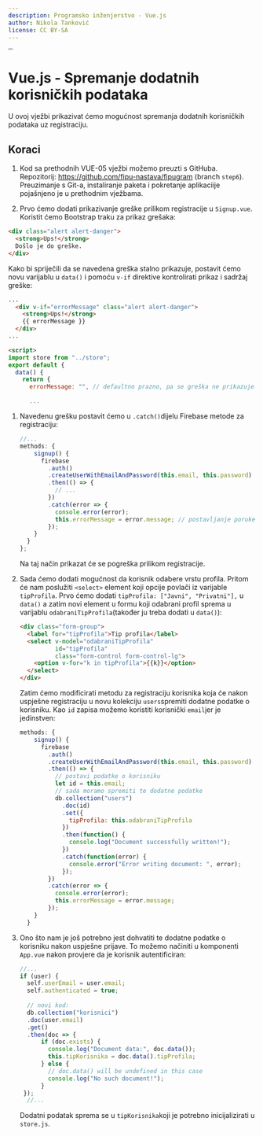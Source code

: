 ```yaml
---
description: Programsko inženjerstvo - Vue.js
author: Nikola Tanković
license: CC BY-SA
---
```


<img src="art/fipu.png" alt="fipu" style="zoom:24%;" />

# Vue.js - Spremanje dodatnih korisničkih podataka

U ovoj vježbi prikazivat ćemo mogućnost spremanja dodatnih korisničkih podataka uz registraciju.

## Koraci

1. Kod sa prethodnih VUE-05 vježbi možemo preuzti s GitHuba. Repozitorij: https://github.com/fipu-nastava/fipugram (branch `step6`). Preuzimanje s Git-a, instaliranje paketa i pokretanje aplikaciije pojašnjeno je u prethodnim vježbama.

1. Prvo ćemo dodati prikazivanje greške prilikom registracije u `Signup.vue`. Koristit ćemo Bootstrap traku za prikaz grešaka:
  
  ```html
  <div class="alert alert-danger">
    <strong>Ups!</strong>
    Došlo je do greške.
  </div>
  ```
  
  Kako bi spriječili da se navedena greška stalno prikazuje, postavit ćemo novu varijablu u `data()` i pomoću `v-if` direktive kontrolirati prikaz i sadržaj greške:
  
  ```html
  ...
  	<div v-if="errorMessage" class="alert alert-danger">
      <strong>Ups!</strong>
      {{ errorMessage }}
    </div>
  ...
  
  <script>
  import store from "../store";
  export default {
    data() {
      return {
        errorMessage: "", // defaultno prazno, pa se greška ne prikazuje
  
        ...
  ```
  
1. Navedenu grešku postavit ćemo u `.catch()`dijelu Firebase metode za registraciju:

   ```javascript
   //...
   methods: {
       signup() {
         firebase
           .auth()
           .createUserWithEmailAndPassword(this.email, this.password)
           .then(() => {
             // ...
           })
           .catch(error => {
             console.error(error);
             this.errorMessage = error.message; // postavljanje poruke s greškom
           });
       }
     }
   };
   ```

   Na taj način prikazat će se pogreška prilikom registracije.

1. Sada ćemo dodati mogućnost da korisnik odabere vrstu profila. Pritom će nam poslužiti `<select>` element koji opcije povlači iz varijable `tipProfila`. Prvo ćemo dodati `tipProfila: ["Javni", "Privatni"],` u `data()` a zatim novi element u formu koji odabrani profil sprema u varijablu `odabraniTipProfila`(također ju treba dodati u `data()`):

   ```html
   <div class="form-group">
     <label for="tipProfila">Tip profila</label>
     <select v-model="odabraniTipProfila"
             id="tipProfila"
             class="form-control form-control-lg">
       <option v-for="k in tipProfila">{{k}}</option>
     </select>
   </div>
   ```

   Zatim ćemo modificirati metodu za registraciju korisnika koja će nakon uspješne registraciju u novu kolekciju `users`spremiti dodatne podatke o korisniku. Kao `id` zapisa možemo koristiti korisnički `email`jer je jedinstven:

   ```javascript
   methods: {
       signup() {
         firebase
           .auth()
           .createUserWithEmailAndPassword(this.email, this.password)
           .then(() => {
             // postavi podatke o korisniku
             let id = this.email;
             // sada moramo spremiti te dodatne podatke
             db.collection("users")
               .doc(id)
               .set({
                 tipProfila: this.odabraniTipProfila
               })
               .then(function() {
                 console.log("Document successfully written!");
               })
               .catch(function(error) {
                 console.error("Error writing document: ", error);
               });
           })
           .catch(error => {
             console.error(error);
             this.errorMessage = error.message;
           });
       }
     }
   ```

1. Ono što nam je još potrebno jest dohvatiti te dodatne podatke o korisniku nakon uspješne prijave. To možemo načiniti u komponenti `App.vue` nakon provjere da je korisnik autentificiran:

   ```javascript
   //...
   if (user) {
     self.userEmail = user.email;
     self.authenticated = true;
     
     // novi kod:
     db.collection("korisnici")
     .doc(user.email)
     .get()
     .then(doc => {
         if (doc.exists) {
           console.log("Document data:", doc.data());
           this.tipKorisnika = doc.data().tipProfila;
         } else {
           // doc.data() will be undefined in this case
           console.log("No such document!");
         }
   	});
     //...
   ```

   Dodatni podatak sprema se u `tipKorisnika`koji je potrebno inicijalizirati u `store.js`.

   

   


